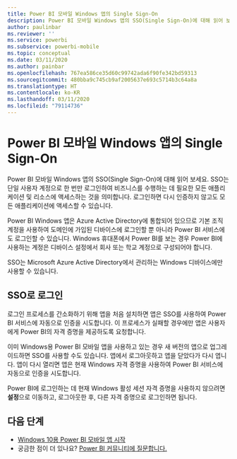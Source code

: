 ```yaml
---
title: Power BI 모바일 Windows 앱의 Single Sign-On
description: Power BI 모바일 Windows 앱의 SSO(Single Sign-On)에 대해 읽어 보세요. SSO는 단일 사용자 계정으로 한 번만 로그인하여 비즈니스를 수행하는 데 필요한 모든 애플리케이션 및 리소스에 액세스하는 것을 의미합니다.
author: paulinbar
ms.reviewer: ''
ms.service: powerbi
ms.subservice: powerbi-mobile
ms.topic: conceptual
ms.date: 03/11/2020
ms.author: painbar
ms.openlocfilehash: 767ea586ce35d60c99742ada6f90fe342bd59313
ms.sourcegitcommit: 480bba9c745cb9af2005637e693c5714b3c64a8a
ms.translationtype: HT
ms.contentlocale: ko-KR
ms.lasthandoff: 03/11/2020
ms.locfileid: "79114736"
---
```

# <a name="single-sign-on-in-the-power-bi-mobile-windows-app"></a>Power BI 모바일 Windows 앱의 Single Sign-On

Power BI 모바일 Windows 앱의 SSO(Single Sign-On)에 대해 읽어 보세요. SSO는 단일 사용자 계정으로 한 번만 로그인하여 비즈니스를 수행하는 데 필요한 모든 애플리케이션 및 리소스에 액세스하는 것을 의미합니다. 로그인하면 다시 인증하지 않고도 모든 애플리케이션에 액세스할 수 있습니다. 

Power BI Windows 앱은 Azure Active Directory에 통합되어 있으므로 기본 조직 계정을 사용하여 도메인에 가입된 디바이스에 로그인할 뿐 아니라 Power BI 서비스에도 로그인할 수 있습니다. Windows 휴대폰에서 Power BI를 보는 경우 Power BI에 사용하는 계정은 디바이스 설정에서 회사 또는 학교 계정으로 구성되어야 합니다.  

SSO는 Microsoft Azure Active Directory에서 관리하는 Windows 디바이스에만 사용할 수 있습니다. 

## <a name="sign-in-with-sso"></a>SSO로 로그인

로그인 프로세스를 간소화하기 위해 앱을 처음 설치하면 앱은 SSO를 사용하여 Power BI 서비스에 자동으로 인증을 시도합니다. 이 프로세스가 실패할 경우에만 앱은 사용자에게 Power BI의 자격 증명을 제공하도록 요청합니다.  

이미 Windows용 Power BI 모바일 앱을 사용하고 있는 경우 새 버전의 앱으로 업그레이드하면 SSO를 사용할 수도 있습니다. 앱에서 로그아웃하고 앱을 닫았다가 다시 엽니다. 앱이 다시 열리면 앱은 현재 Windows 자격 증명을 사용하여 Power BI 서비스에 자동으로 인증을 시도합니다. 

Power BI에 로그인하는 데 현재 Windows 활성 세션 자격 증명을 사용하지 않으려면 **설정**으로 이동하고, 로그아웃한 후, 다른 자격 증명으로 로그인하면 됩니다. 
 
## <a name="next-steps"></a>다음 단계

- [Windows 10용 Power BI 모바일 앱 시작](mobile-windows-10-phone-app-get-started.md)
- 궁금한 점이 더 있나요? [Power BI 커뮤니티에 질문합니다.](https://community.powerbi.com/)

